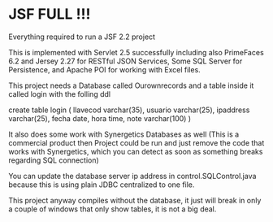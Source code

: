 # JSF FULL !!!

Everything required to run a JSF 2.2 project

This is implemented with Servlet 2.5 successfully including also PrimeFaces 6.2 and Jersey 2.27 for RESTful JSON Services, Some SQL Server for Persistence, and Apache POI for working with Excel files.

This project needs a Database called Ourownrecords and a table inside it called login with the folling ddl

create table login
(
  llavecod  varchar(35),
  usuario   varchar(25),
  ipaddress varchar(25),
  fecha     date,
  hora      time,
  note      varchar(100)
)

It also does some work with Synergetics Databases as well (This is a commercial product then Project could be run and just remove the code that works with Synergetics, which you can detect as soon as something breaks regarding SQL connection)

You can update the database server ip address in control.SQLControl.java because this is using plain JDBC centralized to one file.


This project anyway compiles without the database, it just will break in only a couple of windows that only show tables, it is not a big deal.
